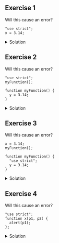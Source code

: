 ## Exercise 1
Will this cause an error?
```
"use strict";
x = 3.14; 
```

<details>
<summary>Solution</summary>
<div> 

`x = 3.14;` will throw an error, as ‘x’ is not declared
</div>
</details>

## Exercise 2
Will this cause an error?
```
"use strict";
myFunction();

function myFunction() {
  y = 3.14;
}
```

<details>
<summary>Solution</summary>
<div> 

`y = 3.14;` will throw an error, as ‘y’ is not declared
</div>
</details>

## Exercise 3
Will this cause an error?
```
x = 3.14;
myFunction();

function myFunction() {
  "use strict";
  y = 3.14;
}
```

<details>
<summary>Solution</summary>
<div> 

- `x = 3.14;` will not throw an error as it’s efore the `“use strict”;` directive
- `y = 3.14;` will throw an error, as ‘y’ is not declared
</div>
</details>

## Exercise 4
Will this cause an error?
```
"use strict";
function x(p1, p2) {
  alert(p1);
}; 
``` 

<details>
<summary>Solution</summary>
<div> 

No, this will work fine
</div>
</details>